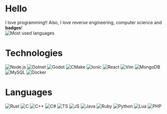 # Hello
I love programming!! Also, I love reverse engineering, computer science and **badges**!
<br>
![Most used languages](https://github-readme-stats.vercel.app/api/top-langs/?username=immaugc&layout=compact&theme=dark)
<br>
# Technologies
![Node.js](https://img.shields.io/badge/Node.js-43853D?style=for-the-badge&logo=node.js&logoColor=white)
![Dotnet](https://img.shields.io/badge/.NET-5C2D91?style=for-the-badge&logo=.net&logoColor=white)
![Godot](https://img.shields.io/badge/Godot-3267e3?style=for-the-badge&logo=godot-engine&logoColor=white)
![CMake](https://img.shields.io/badge/CMake-d91845?style=for-the-badge&logo=cmake&logoColor=white)
![Ionic](https://img.shields.io/badge/Ionic-2e2d36?style=for-the-badge&logo=ionic&logoColor=white)
![React](https://img.shields.io/badge/React-2e2d36?style=for-the-badge&logo=react&logoColor=#354361)
![Vim](https://img.shields.io/badge/Vim-2e2d36?style=for-the-badge&logo=vim&logoColor=darkgreen)
![MongoDB](https://img.shields.io/badge/mongodb-2e2d36?style=for-the-badge&logo=mongodb&logoColor=darkgreen)
![MySQL](https://img.shields.io/badge/mysql-305082?style=for-the-badge&logo=mysql&logoColor=white)
![Docker](https://img.shields.io/badge/docker-305082?style=for-the-badge&logo=docker&logoColor=white)
<br>
# Languages
![Rust](https://img.shields.io/badge/Rust-2e2d36?style=for-the-badge&logo=rust&logoColor=white)
![C](https://img.shields.io/badge/C-365ccf?style=for-the-badge&logo=c&logoColor=white)
![C++](https://img.shields.io/badge/Cpp-5c2657?style=for-the-badge&logo=c%2B%2B&logoColor=white)
![C#](https://img.shields.io/badge/C%23-417548?style=for-the-badge&logoColor=white)
![TS](https://img.shields.io/badge/TypeScript-365ccf?style=for-the-badge&logo=typescript&logoColor=white)
![JS](https://img.shields.io/badge/JavaScript-968e4b?style=for-the-badge&logo=javascript&logoColor=white)
![Java](https://img.shields.io/badge/Java-6e4c2d?style=for-the-badge&logo=openjdk&logoColor=white)
![Ruby](https://img.shields.io/badge/Ruby-63232f?style=for-the-badge&logo=ruby&logoColor=white)
![Python](https://img.shields.io/badge/Python-968e4b?style=for-the-badge&logo=python&logoColor=white)
![Lua](https://img.shields.io/badge/Lua-26265c?style=for-the-badge&logo=lua&logoColor=white)
![PHP](https://img.shields.io/badge/PHP-543c96?style=for-the-badge&logo=php&logoColor=white)
